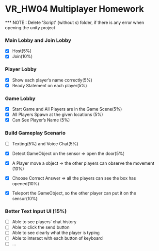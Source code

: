 # VR_HW04 Multiplayer Homework

*** NOTE : Delete 'Script' (without s) folder, if there is any error when opening the unity project
 
### Main Lobby and Join Lobby
- [x]  Host(5%)
- [x]  Join(10%)

### Player Lobby
- [x]  Show each player’s name correctly(5%)
- [x]  Ready Statement on each player(5%)

### Game Lobby
- [x]  Start Game and All Players are in the Game Scene(5%)
- [x]  All Players Spawn at the given locations (5%)
- [X]  Can See Player’s Name (5%)

### Build Gameplay Scenario
- [ ]  Texting(5%) and Voice Chat(5%)
- [X]  Detect GameObject on the sensor => open the door(5%)
- [X]  A Player move a object => the other players can observe the movement (10%)
- [X]  Choose Correct Answer => all the players can see the box has opened(10%)
- [X]  Teleport the GameObject, so the other player can put it on the sensor(10%)


### Better Text Input UI (15%)
- [ ]  Able to see players’ chat history
- [ ]  Able to click the send button
- [ ]  Able to see clearly what the player is typing
- [ ]  Able to interact with each button of keyboard
- [ ]  …
